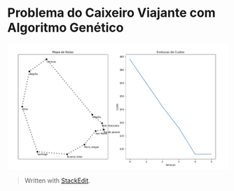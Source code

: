 # Problema do Caixeiro Viajante com  Algoritmo Genético
![example](example.png)


> Written with [StackEdit](https://stackedit.io/).
<!--stackedit_data:
eyJoaXN0b3J5IjpbLTQ3MzI4Nzc3OCwzNDAyMDU3MDMsNzMwOT
k4MTE2XX0=
-->
